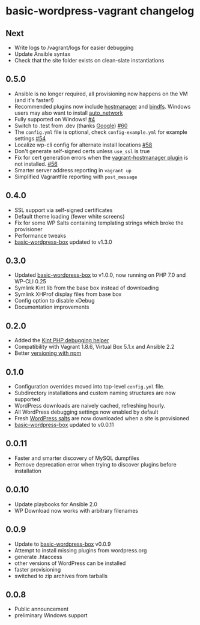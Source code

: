 # basic-wordpress-vagrant changelog

## Next

- Write logs to /vagrant/logs for easier debugging
- Update Ansible syntax
- Check that the site folder exists on clean-slate instantiations

## 0.5.0

- Ansible is no longer required, all provisioning now happens on the VM (and it's faster!)
- Recommended plugins now include [hostmanager]() and [bindfs](). Windows users may also want to install [auto_network](https://github.com/oscar-stack/vagrant-auto_network)
- Fully supported on Windows! [#4](https://github.com/ideasonpurpose/basic-wordpress-vagrant/issues/4)
- Switch to .test from .dev (thanks [Google](https://ma.ttias.be/chrome-force-dev-domains-https-via-preloaded-hsts/)) [#60](https://github.com/ideasonpurpose/basic-wordpress-vagrant/issues/60)
- The `config.yml` file is optional, check `config-example.yml` for example settings [#54](https://github.com/ideasonpurpose/basic-wordpress-vagrant/issues/54)
- Localize wp-cli config for alternate install locations [#58](https://github.com/ideasonpurpose/basic-wordpress-vagrant/issues/58)
- Don't generate self-signed certs unless `use_ssl` is true
- Fix for cert generation errors when the [vagrant-hostmanager plugin](https://github.com/devopsgroup-io/vagrant-hostmanager) is not installed. [#56](https://github.com/ideasonpurpose/basic-wordpress-vagrant/issues/56)
- Smarter server address reporting in `vagrant up`
- Simplified Vagrantfile reporting with `post_message`

## 0.4.0

- SSL support via self-signed certificates
- Default theme loading (fewer white screens)
- Fix for some WP Salts containing templating strings which broke the provisioner
- Performance tweaks
- [basic-wordpress-box](https://github.com/ideasonpurpose/basic-wordpress-box) updated to v1.3.0

## 0.3.0

- Updated [basic-wordpress-box](https://github.com/ideasonpurpose/basic-wordpress-box) to v1.0.0, now running on PHP 7.0 and WP-CLI 0.25
- Symlink Kint lib from the base box instead of downloading
- Symlink XHProf display files from base box
- Config option to disable xDebug
- Documentation improvements

## 0.2.0

- Added the [Kint PHP debugging helper](http://raveren.github.io/kint/)
- Compatibility with Vagrant 1.8.6, Virtual Box 5.1.x and Ansible 2.2
- Better [versioning with npm](https://github.com/joemaller/version-everything-with-npm)

## 0.1.0

- Configuration overrides moved into top-level `config.yml` file.
- Subdirectory installations and custom naming structures are now supported
- WordPress downloads are naively cached, refreshing hourly.
- All WordPress debugging settings now enabled by default
- Fresh [WordPress salts](https://api.wordpress.org/secret-key/1.1/salt) are now downloaded when a site is provisioned
- [basic-wordpress-box](https://github.com/ideasonpurpose/basic-wordpress-box) updated to v0.0.11

## 0.0.11

- Faster and smarter discovery of MySQL dumpfiles
- Remove deprecation error when trying to discover plugins before installation

## 0.0.10

- Update playbooks for Ansible 2.0
- WP Download now works with arbitrary filenames

## 0.0.9

- Update to [basic-wordpress-box](https://github.com/ideasonpurpose/basic-wordpress-box) v0.0.9
- Attempt to install missing plugins from wordpress.org
- generate .htaccess
- other versions of WordPress can be installed
- faster provisioning
- switched to zip archives from tarballs

## 0.0.8

- Public announcement
- preliminary Windows support
